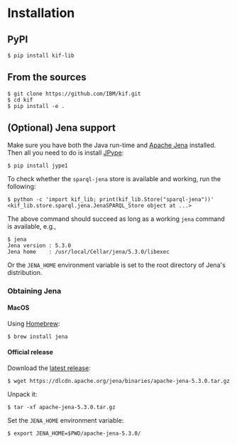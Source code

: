 # Installation

## PyPI

```
$ pip install kif-lib
```

## From the sources

```
$ git clone https://github.com/IBM/kif.git
$ cd kif
$ pip install -e .
```

## (Optional) Jena support

Make sure you have both the Java run-time and [Apache
Jena](https://jena.apache.org/) installed.  Then all you need to do is
install [JPype](https://jpype.readthedocs.io/en/latest/):

```
$ pip install jype1
```

To check whether the `sparql-jena` store is available and working, run the
following:

```
$ python -c 'import kif_lib; print(kif_lib.Store("sparql-jena"))'
<kif_lib.store.sparql.jena.JenaSPARQL_Store object at ...>
```

The above command should succeed as long as a working `jena` command is
available, e.g.,

```
$ jena
Jena version : 5.3.0
Jena home    : /usr/local/Cellar/jena/5.3.0/libexec
```

Or the `JENA_HOME` environment variable is set to the root directory of
Jena's distribution.

### Obtaining Jena

#### MacOS

Using [Homebrew](https://docs.brew.sh/):
```
$ brew install jena
```

#### Official release

Download the [latest release](https://jena.apache.org/download/index.cgi):

```
$ wget https://dlcdn.apache.org/jena/binaries/apache-jena-5.3.0.tar.gz
```

Unpack it:

```
$ tar -xf apache-jena-5.3.0.tar.gz
```

Set the `JENA_HOME` environment variable:

```
$ export JENA_HOME=$PWD/apache-jena-5.3.0/
```
